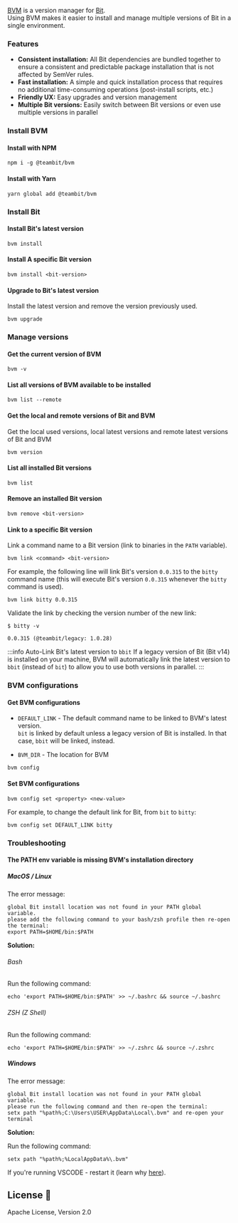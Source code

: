 
[BVM](https://github.com/teambit/bvm) is a version manager for [Bit](https://bit.dev).  
Using BVM makes it easier to install and manage multiple versions of Bit in a single environment.

### Features

- __Consistent installation:__ All Bit dependencies are bundled together to ensure a consistent and predictable package installation that is not affected by SemVer rules.
- __Fast installation:__ A simple and quick installation process that requires no additional time-consuming operations (post-install scripts, etc.)
- __Friendly UX:__ Easy upgrades and version management
- __Multiple Bit versions:__ Easily switch between Bit versions or even use multiple versions in parallel

### Install BVM

#### Install with NPM
```shell
npm i -g @teambit/bvm
```

#### Install with Yarn
```shell
yarn global add @teambit/bvm
```

### Install Bit
#### Install Bit's latest version
```shell
bvm install
```

#### Install A specific Bit version
```shell
bvm install <bit-version>
```
#### Upgrade to Bit's latest version
Install the latest version and remove the version previously used.
```shell
bvm upgrade
```

### Manage versions

#### Get the current version of BVM
```shell
bvm -v
```

#### List all versions of BVM available to be installed
```shell
bvm list --remote
```

#### Get the local and remote versions of Bit and BVM
Get the local used versions, local latest versions and remote latest versions of Bit and BVM
```shell
bvm version
```

#### List all installed Bit versions
```shell
bvm list
```

#### Remove an installed Bit version
```shell
bvm remove <bit-version>
```

#### Link to a specific Bit version
Link a command name to a Bit version (link to binaries in the `PATH` variable).

```shell
bvm link <command> <bit-version>
```

For example, the following line will link Bit's version `0.0.315` to the `bitty` command name
(this will execute Bit's version `0.0.315` whenever the `bitty` command is used).
```
bvm link bitty 0.0.315
```
Validate the link by checking the version number of the new link:
```shell
$ bitty -v

0.0.315 (@teambit/legacy: 1.0.28)
```

:::info Auto-Link Bit's latest version to `bbit`
If a legacy version of Bit (Bit v14) is installed on your machine,
BVM will automatically link the latest version to `bbit` (instead of `bit`) to allow you to use both versions in parallel.
:::

### BVM configurations

#### Get BVM configurations

- `DEFAULT_LINK` -  The default command name to be linked to BVM's latest version.  
`bit` is linked by default unless a legacy version of Bit is installed. In that case, `bbit` will be linked, instead.

- `BVM_DIR` -  The location for BVM

```shell
bvm config
```

#### Set BVM configurations

```shell
bvm config set <property> <new-value>
```

For example, to change the default link for Bit, from  `bit` to `bitty`:

```shell
bvm config set DEFAULT_LINK bitty
```



### Troubleshooting

#### The PATH env variable is missing BVM's installation directory

##### MacOS / Linux

The error message:

```
global Bit install location was not found in your PATH global variable.
please add the following command to your bash/zsh profile then re-open the terminal:
export PATH=$HOME/bin:$PATH
```

**Solution:**

###### Bash

Run the following command:

```shell
echo 'export PATH=$HOME/bin:$PATH' >> ~/.bashrc && source ~/.bashrc
```

###### ZSH (Z Shell)

Run the following command:

```shell
echo 'export PATH=$HOME/bin:$PATH' >> ~/.zshrc && source ~/.zshrc
```

##### Windows

The error message:

```
global Bit install location was not found in your PATH global variable.
please run the following command and then re-open the terminal:
setx path "%path%;C:\Users\USER\AppData\Local\.bvm" and re-open your terminal
```

**Solution:**

Run the following command:

```shell
setx path "%path%;%LocalAppData%\.bvm"
```

If you're running VSCODE - restart it (learn why [here](https://github.com/microsoft/vscode/issues/47816)).

## License 💮

Apache License, Version 2.0
